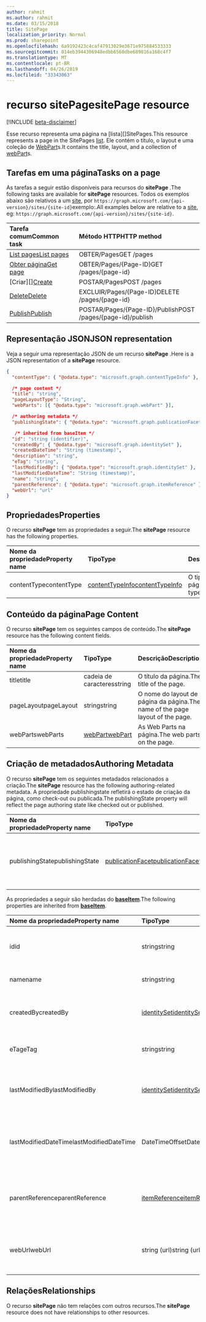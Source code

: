 ```yaml
---
author: rahmit
ms.author: rahmit
ms.date: 03/15/2018
title: SitePage
localization_priority: Normal
ms.prod: sharepoint
ms.openlocfilehash: 6a9192423c4caf47913029e3671e975884533333
ms.sourcegitcommit: 014eb3944306948edbb6560dbe689816a168c4f7
ms.translationtype: MT
ms.contentlocale: pt-BR
ms.lasthandoff: 04/26/2019
ms.locfileid: "33343063"
---
```

# <a name="sitepage-resource"></a><span data-ttu-id="7697c-102">recurso sitePage</span><span class="sxs-lookup"><span data-stu-id="7697c-102">sitePage resource</span></span>

[!INCLUDE [beta-disclaimer](../../includes/beta-disclaimer.md)]

<span data-ttu-id="7697c-103">Esse recurso representa uma página na [lista][]SitePages.</span><span class="sxs-lookup"><span data-stu-id="7697c-103">This resource represents a page in the SitePages [list][].</span></span>
<span data-ttu-id="7697c-104">Ele contém o título, o layout e uma coleção de [WebPart][]s.</span><span class="sxs-lookup"><span data-stu-id="7697c-104">It contains the title, layout, and a collection of [webPart][]s.</span></span>

## <a name="tasks-on-a-page"></a><span data-ttu-id="7697c-105">Tarefas em uma página</span><span class="sxs-lookup"><span data-stu-id="7697c-105">Tasks on a page</span></span>

<span data-ttu-id="7697c-106">As tarefas a seguir estão disponíveis para recursos do **sitePage** .</span><span class="sxs-lookup"><span data-stu-id="7697c-106">The following tasks are available for **sitePage** resources.</span></span>
<span data-ttu-id="7697c-107">Todos os exemplos abaixo são relativos a um [site][], por `https://graph.microsoft.com/{api-version}/sites/{site-id}`exemplo:.</span><span class="sxs-lookup"><span data-stu-id="7697c-107">All examples below are relative to a [site][], eg: `https://graph.microsoft.com/{api-version}/sites/{site-id}`.</span></span>

| <span data-ttu-id="7697c-108">Tarefa comum</span><span class="sxs-lookup"><span data-stu-id="7697c-108">Common task</span></span>                     | <span data-ttu-id="7697c-109">Método HTTP</span><span class="sxs-lookup"><span data-stu-id="7697c-109">HTTP method</span></span>
|:--------------------------------|:------------------------------
| <span data-ttu-id="7697c-110">[List pages][]</span><span class="sxs-lookup"><span data-stu-id="7697c-110">[List pages][]</span></span>                  | <span data-ttu-id="7697c-111">OBTER/Pages</span><span class="sxs-lookup"><span data-stu-id="7697c-111">GET /pages</span></span>
| <span data-ttu-id="7697c-112">[Obter página][]</span><span class="sxs-lookup"><span data-stu-id="7697c-112">[Get page][]</span></span>                    | <span data-ttu-id="7697c-113">OBTER/Pages/{Page-ID}</span><span class="sxs-lookup"><span data-stu-id="7697c-113">GET /pages/{page-id}</span></span>
| <span data-ttu-id="7697c-114">[Criar][]</span><span class="sxs-lookup"><span data-stu-id="7697c-114">[Create][]</span></span>                      | <span data-ttu-id="7697c-115">POSTAR/Pages</span><span class="sxs-lookup"><span data-stu-id="7697c-115">POST /pages</span></span>
| <span data-ttu-id="7697c-116">[Delete][]</span><span class="sxs-lookup"><span data-stu-id="7697c-116">[Delete][]</span></span>                      | <span data-ttu-id="7697c-117">EXCLUIR/Pages/{Page-ID}</span><span class="sxs-lookup"><span data-stu-id="7697c-117">DELETE /pages/{page-id}</span></span>
| <span data-ttu-id="7697c-118">[Publish][]</span><span class="sxs-lookup"><span data-stu-id="7697c-118">[Publish][]</span></span>                     | <span data-ttu-id="7697c-119">POSTAR/Pages/{Page-ID}/Publish</span><span class="sxs-lookup"><span data-stu-id="7697c-119">POST /pages/{page-id}/publish</span></span>

[List pages]: ../api/sitepage-list.md
[Obter página]: ../api/sitepage-get.md
[Get page]: ../api/sitepage-get.md
[Create]: ../api/sitepage-create.md
[Delete]: ../api/sitepage-delete.md
[Publish]: ../api/sitepage-publish.md

## <a name="json-representation"></a><span data-ttu-id="7697c-125">Representação JSON</span><span class="sxs-lookup"><span data-stu-id="7697c-125">JSON representation</span></span>

<span data-ttu-id="7697c-126">Veja a seguir uma representação JSON de um recurso **sitePage** .</span><span class="sxs-lookup"><span data-stu-id="7697c-126">Here is a JSON representation of a **sitePage** resource.</span></span>

<!--{
  "blockType": "resource",
  "keyProperty": "id",
  "baseType": "microsoft.graph.baseItem",
  "@odata.type": "microsoft.graph.sitePage",
  "openType": true
}-->

```json
{
  "contentType": { "@odata.type": "microsoft.graph.contentTypeInfo" },

  /* page content */
  "title": "string",
  "pageLayoutType": "String",
  "webParts": [{ "@odata.type": "microsoft.graph.webPart" }],

  /* authoring metadata */
  "publishingState": { "@odata.type": "microsoft.graph.publicationFacet" },

   /* inherited from baseItem */
  "id": "string (identifier)",
  "createdBy": { "@odata.type": "microsoft.graph.identitySet" },
  "createdDateTime": "String (timestamp)",
  "description": "string",
  "eTag": "string",
  "lastModifiedBy": { "@odata.type": "microsoft.graph.identitySet" },
  "lastModifiedDateTime": "String (timestamp)",
  "name": "string",
  "parentReference": { "@odata.type": "microsoft.graph.itemReference" },
  "webUrl": "url"
}
```

## <a name="properties"></a><span data-ttu-id="7697c-127">Propriedades</span><span class="sxs-lookup"><span data-stu-id="7697c-127">Properties</span></span>

<span data-ttu-id="7697c-128">O recurso **sitePage** tem as propriedades a seguir.</span><span class="sxs-lookup"><span data-stu-id="7697c-128">The **sitePage** resource has the following properties.</span></span>

| <span data-ttu-id="7697c-129">Nome da propriedade</span><span class="sxs-lookup"><span data-stu-id="7697c-129">Property name</span></span>    | <span data-ttu-id="7697c-130">Tipo</span><span class="sxs-lookup"><span data-stu-id="7697c-130">Type</span></span>                         | <span data-ttu-id="7697c-131">Descrição</span><span class="sxs-lookup"><span data-stu-id="7697c-131">Description</span></span>
|:-----------------|:-----------------------------|:---------------------------
| <span data-ttu-id="7697c-132">contentType</span><span class="sxs-lookup"><span data-stu-id="7697c-132">contentType</span></span>      | <span data-ttu-id="7697c-133">[contentTypeInfo][]</span><span class="sxs-lookup"><span data-stu-id="7697c-133">[contentTypeInfo][]</span></span>          | <span data-ttu-id="7697c-134">O tipo de conteúdo da página.</span><span class="sxs-lookup"><span data-stu-id="7697c-134">The content type of the page.</span></span>

## <a name="page-content"></a><span data-ttu-id="7697c-135">Conteúdo da página</span><span class="sxs-lookup"><span data-stu-id="7697c-135">Page Content</span></span>

<span data-ttu-id="7697c-136">O recurso **sitePage** tem os seguintes campos de conteúdo.</span><span class="sxs-lookup"><span data-stu-id="7697c-136">The **sitePage** resource has the following content fields.</span></span>

| <span data-ttu-id="7697c-137">Nome da propriedade</span><span class="sxs-lookup"><span data-stu-id="7697c-137">Property name</span></span>      | <span data-ttu-id="7697c-138">Tipo</span><span class="sxs-lookup"><span data-stu-id="7697c-138">Type</span></span>                       | <span data-ttu-id="7697c-139">Descrição</span><span class="sxs-lookup"><span data-stu-id="7697c-139">Description</span></span>
|:-------------------|:---------------------------|:---------------------------
| <span data-ttu-id="7697c-140">title</span><span class="sxs-lookup"><span data-stu-id="7697c-140">title</span></span>              | <span data-ttu-id="7697c-141">cadeia de caracteres</span><span class="sxs-lookup"><span data-stu-id="7697c-141">string</span></span>                     | <span data-ttu-id="7697c-142">O título da página.</span><span class="sxs-lookup"><span data-stu-id="7697c-142">The title of the page.</span></span>
| <span data-ttu-id="7697c-143">pageLayout</span><span class="sxs-lookup"><span data-stu-id="7697c-143">pageLayout</span></span>         | <span data-ttu-id="7697c-144">string</span><span class="sxs-lookup"><span data-stu-id="7697c-144">string</span></span>                     | <span data-ttu-id="7697c-145">O nome do layout de página da página.</span><span class="sxs-lookup"><span data-stu-id="7697c-145">The name of the page layout of the page.</span></span>
| <span data-ttu-id="7697c-146">webParts</span><span class="sxs-lookup"><span data-stu-id="7697c-146">webParts</span></span>           | <span data-ttu-id="7697c-147">[webPart][]</span><span class="sxs-lookup"><span data-stu-id="7697c-147">[webPart][]</span></span>                | <span data-ttu-id="7697c-148">As Web Parts na página.</span><span class="sxs-lookup"><span data-stu-id="7697c-148">The web parts on the page.</span></span>

## <a name="authoring-metadata"></a><span data-ttu-id="7697c-149">Criação de metadados</span><span class="sxs-lookup"><span data-stu-id="7697c-149">Authoring Metadata</span></span>

<span data-ttu-id="7697c-150">O recurso **sitePage** tem os seguintes metadados relacionados a criação.</span><span class="sxs-lookup"><span data-stu-id="7697c-150">The **sitePage** resource has the following authoring-related metadata.</span></span> <span data-ttu-id="7697c-151">A propriedade publishingstate refletirá o estado de criação da página, como check-out ou publicada.</span><span class="sxs-lookup"><span data-stu-id="7697c-151">The publishingState property will reflect the page authoring state like checked out or published.</span></span>

| <span data-ttu-id="7697c-152">Nome da propriedade</span><span class="sxs-lookup"><span data-stu-id="7697c-152">Property name</span></span>          | <span data-ttu-id="7697c-153">Tipo</span><span class="sxs-lookup"><span data-stu-id="7697c-153">Type</span></span>                   | <span data-ttu-id="7697c-154">Descrição</span><span class="sxs-lookup"><span data-stu-id="7697c-154">Description</span></span>
|:-----------------------|:-----------------------|:---------------------------
| <span data-ttu-id="7697c-155">publishingState</span><span class="sxs-lookup"><span data-stu-id="7697c-155">publishingState</span></span>        | <span data-ttu-id="7697c-156">[publicationFacet][]</span><span class="sxs-lookup"><span data-stu-id="7697c-156">[publicationFacet][]</span></span>   | <span data-ttu-id="7697c-157">O status de publicação e a versão do MM.mm da página.</span><span class="sxs-lookup"><span data-stu-id="7697c-157">The publishing status and the MM.mm version of the page.</span></span>

<span data-ttu-id="7697c-158">As propriedades a seguir são herdadas do **[baseItem][]**.</span><span class="sxs-lookup"><span data-stu-id="7697c-158">The following properties are inherited from **[baseItem][]**.</span></span>

| <span data-ttu-id="7697c-159">Nome da propriedade</span><span class="sxs-lookup"><span data-stu-id="7697c-159">Property name</span></span>        | <span data-ttu-id="7697c-160">Tipo</span><span class="sxs-lookup"><span data-stu-id="7697c-160">Type</span></span>              | <span data-ttu-id="7697c-161">Descrição</span><span class="sxs-lookup"><span data-stu-id="7697c-161">Description</span></span>
|:---------------------|:------------------|:----------------------------------
| <span data-ttu-id="7697c-162">id</span><span class="sxs-lookup"><span data-stu-id="7697c-162">id</span></span>                   | <span data-ttu-id="7697c-163">string</span><span class="sxs-lookup"><span data-stu-id="7697c-163">string</span></span>            | <span data-ttu-id="7697c-p104">O identificador exclusivo do item. Somente leitura.</span><span class="sxs-lookup"><span data-stu-id="7697c-p104">The unique identifier of the item. Read-only.</span></span>
| <span data-ttu-id="7697c-166">name</span><span class="sxs-lookup"><span data-stu-id="7697c-166">name</span></span>                 | <span data-ttu-id="7697c-167">string</span><span class="sxs-lookup"><span data-stu-id="7697c-167">string</span></span>            | <span data-ttu-id="7697c-168">O nome/título do item.</span><span class="sxs-lookup"><span data-stu-id="7697c-168">The name / title of the item.</span></span>
| <span data-ttu-id="7697c-169">createdBy</span><span class="sxs-lookup"><span data-stu-id="7697c-169">createdBy</span></span>            | <span data-ttu-id="7697c-170">[identitySet][]</span><span class="sxs-lookup"><span data-stu-id="7697c-170">[identitySet][]</span></span>   | <span data-ttu-id="7697c-171">Identidade do criador desse item.</span><span class="sxs-lookup"><span data-stu-id="7697c-171">Identity of the creator of this item.</span></span> <span data-ttu-id="7697c-172">Somente leitura.</span><span class="sxs-lookup"><span data-stu-id="7697c-172">Read-only.</span></span>
| <span data-ttu-id="7697c-173">eTag</span><span class="sxs-lookup"><span data-stu-id="7697c-173">eTag</span></span>                 | <span data-ttu-id="7697c-174">string</span><span class="sxs-lookup"><span data-stu-id="7697c-174">string</span></span>            | <span data-ttu-id="7697c-p106">ETag do item. Somente leitura.</span><span class="sxs-lookup"><span data-stu-id="7697c-p106">ETag for the item. Read-only.</span></span>
| <span data-ttu-id="7697c-177">lastModifiedBy</span><span class="sxs-lookup"><span data-stu-id="7697c-177">lastModifiedBy</span></span>       | <span data-ttu-id="7697c-178">[identitySet][]</span><span class="sxs-lookup"><span data-stu-id="7697c-178">[identitySet][]</span></span>   | <span data-ttu-id="7697c-179">Identidade da última pessoa que alterou esse item.</span><span class="sxs-lookup"><span data-stu-id="7697c-179">Identity of the last modifier of this item.</span></span> <span data-ttu-id="7697c-180">Somente leitura.</span><span class="sxs-lookup"><span data-stu-id="7697c-180">Read-only.</span></span>
| <span data-ttu-id="7697c-181">lastModifiedDateTime</span><span class="sxs-lookup"><span data-stu-id="7697c-181">lastModifiedDateTime</span></span> | <span data-ttu-id="7697c-182">DateTimeOffset</span><span class="sxs-lookup"><span data-stu-id="7697c-182">DateTimeOffset</span></span>    | <span data-ttu-id="7697c-p108">A data e a hora que o item foi modificado pela última vez. Somente leitura.</span><span class="sxs-lookup"><span data-stu-id="7697c-p108">The date and time the item was last modified. Read-only.</span></span>
| <span data-ttu-id="7697c-185">parentReference</span><span class="sxs-lookup"><span data-stu-id="7697c-185">parentReference</span></span>      | <span data-ttu-id="7697c-186">[itemReference][]</span><span class="sxs-lookup"><span data-stu-id="7697c-186">[itemReference][]</span></span> | <span data-ttu-id="7697c-p109">A data e a hora que o item foi modificado pela última vez. Somente leitura.</span><span class="sxs-lookup"><span data-stu-id="7697c-p109">The date and time the item was last modified. Read-only.</span></span>
| <span data-ttu-id="7697c-189">webUrl</span><span class="sxs-lookup"><span data-stu-id="7697c-189">webUrl</span></span>               | <span data-ttu-id="7697c-190">string (url)</span><span class="sxs-lookup"><span data-stu-id="7697c-190">string (url)</span></span>      | <span data-ttu-id="7697c-p110">A URL que exibe o item no navegador. Somente leitura.</span><span class="sxs-lookup"><span data-stu-id="7697c-p110">URL that displays the item in the browser. Read-only.</span></span>

## <a name="relationships"></a><span data-ttu-id="7697c-193">Relações</span><span class="sxs-lookup"><span data-stu-id="7697c-193">Relationships</span></span>

<span data-ttu-id="7697c-194">O recurso **sitePage** não tem relações com outros recursos.</span><span class="sxs-lookup"><span data-stu-id="7697c-194">The **sitePage** resource does not have relationships to other resources.</span></span>

[baseItem]: baseitem.md
[contentTypeInfo]: contenttypeinfo.md
[columnDefinition]: columndefinition.md
[identitySet]: identityset.md
[itemReference]: itemreference.md
[list]: list.md
[listInfo]: listinfo.md
[listItem]: listitem.md
[publicationFacet]: publicationfacet.md
[site]: site.md
[webPart]: webpart.md

<!--
{
  "type": "#page.annotation",
  "description": "",
  "keywords": "",
  "section": "documentation",
  "tocPath": "Resources/Page",
  "tocBookmarks": {
    "Page": "#"
  },
  "suppressions": []
}
-->

<!--
TODO:
* Define {page-id}
* Update examples
    * Be consistent with other URLs in the documentation.
    * Try to use the same site, library, etc.
    * Add the URL to the underlying list item resource in the API
* PATCH for list item patches /item/{item-id}/fields.
-->
